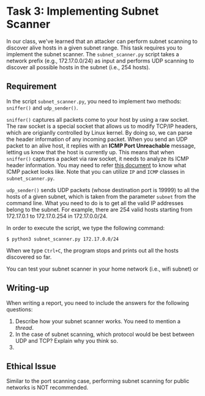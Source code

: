 # Task 3: Implementing Subnet Scanner

In our class, we've learned that an attacker can perform subnet scanning to discover alive hosts in a given subnet range. This task requires you to implement the subnet scanner. The `subnet_scanner.py` script takes a network prefix (e.g., 172.17.0.0/24) as input and performs UDP scanning to discover all possible hosts in the subnet (i.e., 254 hosts). 

## Requirement

In the script `subnet_scanner.py`, you need to implement two methods: `sniffer()` and `udp_sender()`.

`sniffer()` captures all packets come to your host by using a raw socket. The raw socket is a special socket that allows us to modify TCP/IP headers, which are origianlly controlled by Linux kernel. By doing so, we can parse the header information of any incoming packet. When you send an UDP packet to an alive host, it replies with an **ICMP Port Unreachable** message, letting us know that the host is currently up. This means that when `sniffer()` captures a packet via raw socket, it needs to analyze its ICMP header information. You may need to refer [this document](https://en.wikipedia.org/wiki/Internet_Control_Message_Protocol#Datagram_structure) to know what ICMP packet looks like. Note that you can utilize `IP` and `ICMP` classes in `subnet_scanner.py`.

`udp_sender()` sends UDP packets (whose destination port is 19999) to all the hosts of a given subnet, which is taken from the parameter `subnet` from the command line. What you need to do is to get all the valid IP addresses belong to the subnet. For example, there are 254 valid hosts starting from 172.17.0.1 to 172.17.0.254 in 172.17.0.0/24.

In order to execute the script, we type the following command:

```
$ python3 subnet_scanner.py 172.17.0.0/24
```

When we type `Ctrl+C`, the program stops and prints out all the hosts discovered so far.

You can test your subnet scanner in your home network (i.e., wifi subnet) or 

## Writing-up 

When writing a report, you need to include the answers for the following questions:

1. Describe how your subnet scanner works. You need to mention a *thread*.
2. In the case of subnet scanning, which protocol would be best between UDP and TCP? Explain why you think so.
3.  

## Ethical Issue

Similar to the port scanning case, performing subnet scanning for public networks is NOT recommended.
